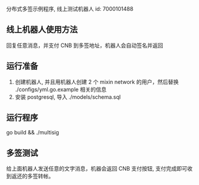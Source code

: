 分布式多签示例程序, 线上测试机器人 id: 7000101488

## 线上机器人使用方法

回复任意消息，并支付 CNB 到多签地址，机器人会自动签名并返回 

## 运行准备

1. 创建机器人, 并且用机器人创建 2 个 mixin network 的用户，然后替换 ./configs/yml.go.example 相关的信息
2. 安装 postgresql, 导入 ./models/schema.sql 

## 运行程序

go build && ./multisig

## 多签测试

给上面机器人发送任意的文字消息，机器会返回 CNB 支付按钮, 支付完成即可收到返还的多签转帐。
